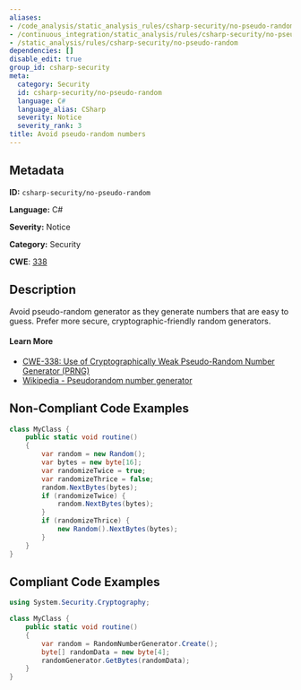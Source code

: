 ```yaml
---
aliases:
- /code_analysis/static_analysis_rules/csharp-security/no-pseudo-random
- /continuous_integration/static_analysis/rules/csharp-security/no-pseudo-random
- /static_analysis/rules/csharp-security/no-pseudo-random
dependencies: []
disable_edit: true
group_id: csharp-security
meta:
  category: Security
  id: csharp-security/no-pseudo-random
  language: C#
  language_alias: CSharp
  severity: Notice
  severity_rank: 3
title: Avoid pseudo-random numbers
---
```

<!--  SOURCED FROM https://github.com/DataDog/datadog-static-analyzer-rule-docs -->


## Metadata
**ID:** `csharp-security/no-pseudo-random`

**Language:** C#

**Severity:** Notice

**Category:** Security

**CWE**: [338](https://cwe.mitre.org/data/definitions/338.html)

## Description
Avoid pseudo-random generator as they generate numbers that are easy to guess. Prefer more secure, cryptographic-friendly random generators.

#### Learn More

 - [CWE-338: Use of Cryptographically Weak Pseudo-Random Number Generator (PRNG)](https://cwe.mitre.org/data/definitions/338)
 - [Wikipedia - Pseudorandom number generator](https://en.wikipedia.org/wiki/Pseudorandom_number_generator)

## Non-Compliant Code Examples
```csharp
class MyClass {
    public static void routine()
    {
        var random = new Random();
        var bytes = new byte[16];
        var randomizeTwice = true;
        var randomizeThrice = false;
        random.NextBytes(bytes);
        if (randomizeTwice) {
            random.NextBytes(bytes);
        }
        if (randomizeThrice) {
            new Random().NextBytes(bytes);
        }
    }
}
```

## Compliant Code Examples
```csharp
using System.Security.Cryptography;

class MyClass {
    public static void routine()
    {
        var random = RandomNumberGenerator.Create();
        byte[] randomData = new byte[4];
        randomGenerator.GetBytes(randomData);
    }
}
```
